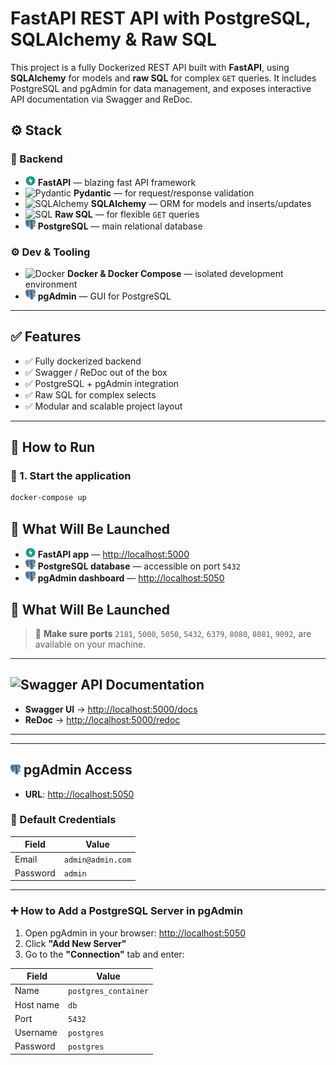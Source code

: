 # FastAPI REST API with PostgreSQL, SQLAlchemy & Raw SQL

This project is a fully Dockerized REST API built with **FastAPI**, using **SQLAlchemy** for models and **raw SQL** for complex `GET` queries. It includes PostgreSQL and pgAdmin for data management, and exposes interactive API documentation via Swagger and ReDoc.

## ⚙️ Stack

### 🧠 Backend

- <img src="https://raw.githubusercontent.com/github/explore/main/topics/fastapi/fastapi.png" alt="FastAPI" width="16" height="16" /> **FastAPI** — blazing fast API framework
- <img src="https://avatars.githubusercontent.com/u/110818415?s=200&v=4" alt="Pydantic" width="16" /> **Pydantic** — for request/response validation
- <img src="https://www.sqlalchemy.org/img/sqla_logo.png" alt="SQLAlchemy" width="64" /> **SQLAlchemy** — ORM for models and inserts/updates
- <img src="https://w7.pngwing.com/pngs/525/959/png-transparent-microsoft-azure-sql-database-microsoft-sql-server-cloud-computing-text-trademark-logo.png" alt="SQL" width="24" /> **Raw SQL** — for flexible `GET` queries
- <img src="https://raw.githubusercontent.com/github/explore/main/topics/postgresql/postgresql.png" alt="PostgreSQL" width="16" /> **PostgreSQL** — main relational database

### ⚙️ Dev & Tooling

- <img src="https://cdn4.iconfinder.com/data/icons/logos-and-brands/512/97_Docker_logo_logos-512.png" alt="Docker" width="16" /> **Docker & Docker Compose** — isolated development environment
- <img src="https://raw.githubusercontent.com/github/explore/main/topics/postgresql/postgresql.png" alt="PostgreSQL" width="16" /> **pgAdmin** — GUI for PostgreSQL

---

## ✅ Features

- ✅ Fully dockerized backend
- ✅ Swagger / ReDoc out of the box
- ✅ PostgreSQL + pgAdmin integration
- ✅ Raw SQL for complex selects
- ✅ Modular and scalable project layout

---

## 🚀 How to Run

### 🔧 1. Start the application

```bash
docker-compose up
```

## 🚀 What Will Be Launched

- <img src="https://raw.githubusercontent.com/github/explore/main/topics/fastapi/fastapi.png" alt="FastAPI" width="16" height="16" /> **FastAPI app** — [http://localhost:5000](http://localhost:5000)
- <img src="https://raw.githubusercontent.com/github/explore/main/topics/postgresql/postgresql.png" alt="PostgreSQL" width="16" /> **PostgreSQL database** — accessible on port `5432`
- <img src="https://raw.githubusercontent.com/github/explore/main/topics/postgresql/postgresql.png" alt="PostgreSQL" width="16" /> **pgAdmin dashboard** — [http://localhost:5050](http://localhost:5050)

## 🚀 What Will Be Launched

> 📌 **Make sure ports** `2181`, `5000`, `5050`, `5432`, `6379`, `8080`, `8081`, `9092`, are available on your machine.

---

## <img src="https://static-00.iconduck.com/assets.00/swagger-icon-2048x2048-563qbzey.png" alt="Swagger" width="16" /> API Documentation

- **Swagger UI** → [http://localhost:5000/docs](http://localhost:5000/docs)
- **ReDoc** → [http://localhost:5000/redoc](http://localhost:5000/redoc)

---

---

## <img src="https://raw.githubusercontent.com/github/explore/main/topics/postgresql/postgresql.png" alt="PostgreSQL" width="16" /> pgAdmin Access

- **URL**: [http://localhost:5050](http://localhost:5050)

### 🔐 Default Credentials

| Field    | Value             |
| -------- | ----------------- |
| Email    | `admin@admin.com` |
| Password | `admin`           |

---

### ➕ How to Add a PostgreSQL Server in pgAdmin

1. Open pgAdmin in your browser: [http://localhost:5050](http://localhost:5050)
2. Click **"Add New Server"**
3. Go to the **"Connection"** tab and enter:

| Field     | Value                |
| --------- | -------------------- |
| Name      | `postgres_container` |
| Host name | `db`                 |
| Port      | `5432`               |
| Username  | `postgres`           |
| Password  | `postgres`           |
